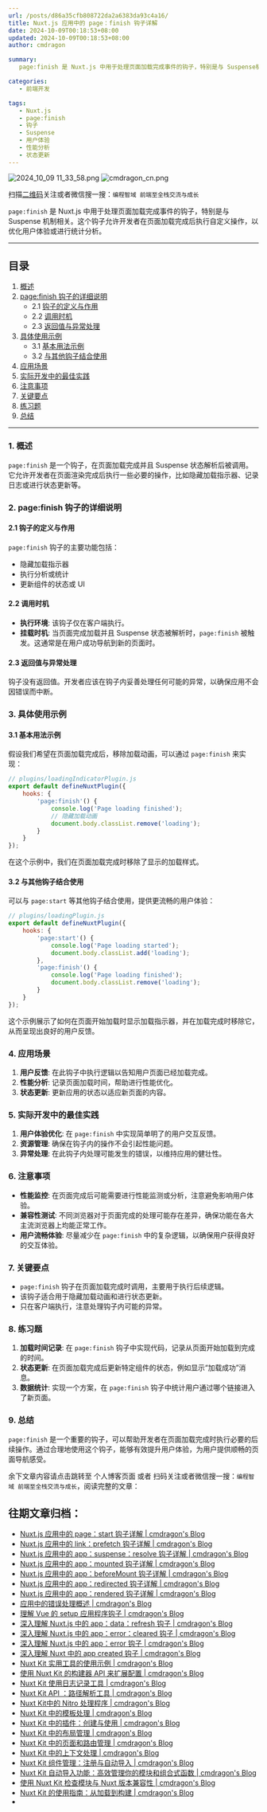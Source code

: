```yaml
---
url: /posts/d86a35cfb808722da2a6383da93c4a16/
title: Nuxt.js 应用中的 page：finish 钩子详解
date: 2024-10-09T00:18:53+08:00
updated: 2024-10-09T00:18:53+08:00
author: cmdragon

summary:
   page:finish 是 Nuxt.js 中用于处理页面加载完成事件的钩子，特别是与 Suspense机制相关。这个钩子允许开发者在页面加载完成后执行自定义操作，以优化用户体验或进行统计分析。

categories:
   - 前端开发

tags:
   - Nuxt.js
   - page:finish
   - 钩子
   - Suspense
   - 用户体验
   - 性能分析
   - 状态更新
---
```


<img src="https://static.cmdragon.cn/blog/images/2024_10_09 11_33_58.png@blog" title="2024_10_09 11_33_58.png" alt="2024_10_09 11_33_58.png"/>

<img src="https://api2.cmdragon.cn/upload/cmder/20250304_012821924.jpg" title="cmdragon_cn.png" alt="cmdragon_cn.png"/>


扫描[二维码](https://api2.cmdragon.cn/upload/cmder/20250304_012821924.jpg)关注或者微信搜一搜：`编程智域 前端至全栈交流与成长`

`page:finish` 是 Nuxt.js 中用于处理页面加载完成事件的钩子，特别是与 Suspense
机制相关。这个钩子允许开发者在页面加载完成后执行自定义操作，以优化用户体验或进行统计分析。

---

## 目录

1. [概述](#1-概述)
2. [page:finish 钩子的详细说明](#2-pagefinish-钩子的详细说明)
    - 2.1 [钩子的定义与作用](#21-钩子的定义与作用)
    - 2.2 [调用时机](#22-调用时机)
    - 2.3 [返回值与异常处理](#23-返回值与异常处理)
3. [具体使用示例](#3-具体使用示例)
    - 3.1 [基本用法示例](#31-基本用法示例)
    - 3.2 [与其他钩子结合使用](#32-与其他钩子结合使用)
4. [应用场景](#4-应用场景)
5. [实际开发中的最佳实践](#5-实际开发中的最佳实践)
6. [注意事项](#6-注意事项)
7. [关键要点](#7-关键要点)
8. [练习题](#8-练习题)
9. [总结](#9-总结)

---

### 1. 概述

`page:finish` 是一个钩子，在页面加载完成并且 Suspense 状态解析后被调用。它允许开发者在页面渲染完成后执行一些必要的操作，比如隐藏加载指示器、记录日志或进行状态更新等。

### 2. page:finish 钩子的详细说明

#### 2.1 钩子的定义与作用

`page:finish` 钩子的主要功能包括：

- 隐藏加载指示器
- 执行分析或统计
- 更新组件的状态或 UI

#### 2.2 调用时机

- **执行环境**: 该钩子仅在客户端执行。
- **挂载时机**: 当页面完成加载并且 Suspense 状态被解析时，`page:finish` 被触发。这通常是在用户成功导航到新的页面时。

#### 2.3 返回值与异常处理

钩子没有返回值。开发者应该在钩子内妥善处理任何可能的异常，以确保应用不会因错误而中断。

### 3. 具体使用示例

#### 3.1 基本用法示例

假设我们希望在页面加载完成后，移除加载动画，可以通过 `page:finish` 来实现：

```javascript
// plugins/loadingIndicatorPlugin.js
export default defineNuxtPlugin({
    hooks: {
        'page:finish'() {
            console.log('Page loading finished');
            // 隐藏加载动画
            document.body.classList.remove('loading');
        }
    }
});
```

在这个示例中，我们在页面加载完成时移除了显示的加载样式。

#### 3.2 与其他钩子结合使用

可以与 `page:start` 等其他钩子结合使用，提供更流畅的用户体验：

```javascript
// plugins/loadingPlugin.js
export default defineNuxtPlugin({
    hooks: {
        'page:start'() {
            console.log('Page loading started');
            document.body.classList.add('loading');
        },
        'page:finish'() {
            console.log('Page loading finished');
            document.body.classList.remove('loading');
        }
    }
});
```

这个示例展示了如何在页面开始加载时显示加载指示器，并在加载完成时移除它，从而呈现出良好的用户反馈。

### 4. 应用场景

1. **用户反馈**: 在此钩子中执行逻辑以告知用户页面已经加载完成。
2. **性能分析**: 记录页面加载时间，帮助进行性能优化。
3. **状态更新**: 更新应用的状态以适应新页面的内容。

### 5. 实际开发中的最佳实践

1. **用户体验优化**: 在 `page:finish` 中实现简单明了的用户交互反馈。
2. **资源管理**: 确保在钩子内的操作不会引起性能问题。
3. **异常处理**: 在此钩子内处理可能发生的错误，以维持应用的健壮性。

### 6. 注意事项

- **性能监控**: 在页面完成后可能需要进行性能监测或分析，注意避免影响用户体验。
- **兼容性测试**: 不同浏览器对于页面完成的处理可能存在差异，确保功能在各大主流浏览器上均能正常工作。
- **用户流畅体验**: 尽量减少在 `page:finish` 中的复杂逻辑，以确保用户获得良好的交互体验。

### 7. 关键要点

- `page:finish` 钩子在页面加载完成时调用，主要用于执行后续逻辑。
- 该钩子适合用于隐藏加载动画和进行状态更新。
- 只在客户端执行，注意处理钩子内可能的异常。

### 8. 练习题

1. **加载时间记录**: 在 `page:finish` 钩子中实现代码，记录从页面开始加载到完成的时间。
2. **状态更新**: 在页面加载完成后更新特定组件的状态，例如显示“加载成功”消息。
3. **数据统计**: 实现一个方案，在 `page:finish` 钩子中统计用户通过哪个链接进入了新页面。

### 9. 总结

`page:finish` 是一个重要的钩子，可以帮助开发者在页面加载完成时执行必要的后续操作。通过合理地使用这个钩子，能够有效提升用户体验，为用户提供顺畅的页面导航感受。

余下文章内容请点击跳转至 个人博客页面 或者 扫码关注或者微信搜一搜：`编程智域 前端至全栈交流与成长`，阅读完整的文章：

## 往期文章归档：

- [Nuxt.js 应用中的 page：start 钩子详解 | cmdragon's Blog](https://blog.cmdragon.cn/posts/9876204f1a7b/)
- [Nuxt.js 应用中的 link：prefetch 钩子详解 | cmdragon's Blog](https://blog.cmdragon.cn/posts/3821d8f8b93e/)
- [Nuxt.js 应用中的 app：suspense：resolve 钩子详解 | cmdragon's Blog](https://blog.cmdragon.cn/posts/aca9f9d7692b/)
- [Nuxt.js 应用中的 app：mounted 钩子详解 | cmdragon's Blog](https://blog.cmdragon.cn/posts/a07f12bddf8c/)
- [Nuxt.js 应用中的 app：beforeMount 钩子详解 | cmdragon's Blog](https://blog.cmdragon.cn/posts/bbdca1e3d9a5/)
- [Nuxt.js 应用中的 app：redirected 钩子详解 | cmdragon's Blog](https://blog.cmdragon.cn/posts/c83b294c7a07/)
- [Nuxt.js 应用中的 app：rendered 钩子详解 | cmdragon's Blog](https://blog.cmdragon.cn/posts/26479872ffdc/)
- [应用中的错误处理概述 | cmdragon's Blog](https://blog.cmdragon.cn/posts/5c9b317a962a/)
- [理解 Vue 的 setup 应用程序钩子 | cmdragon's Blog](https://blog.cmdragon.cn/posts/405db1302a23/)
- [深入理解 Nuxt.js 中的 app：data：refresh 钩子 | cmdragon's Blog](https://blog.cmdragon.cn/posts/6f0c4f34bc45/)
- [深入理解 Nuxt.js 中的 app：error：cleared 钩子 | cmdragon's Blog](https://blog.cmdragon.cn/posts/732d62232fb8/)
- [深入理解 Nuxt.js 中的 app：error 钩子 | cmdragon's Blog](https://blog.cmdragon.cn/posts/cb83a085e7a4/)
- [深入理解 Nuxt 中的 app created 钩子 | cmdragon's Blog](https://blog.cmdragon.cn/posts/188ad06ef45a/)
- [Nuxt Kit 实用工具的使用示例 | cmdragon's Blog](https://blog.cmdragon.cn/posts/a66da411afd2/)
- [使用 Nuxt Kit 的构建器 API 来扩展配置 | cmdragon's Blog](https://blog.cmdragon.cn/posts/f6e87c3cf111/)
- [Nuxt Kit 使用日志记录工具 | cmdragon's Blog](https://blog.cmdragon.cn/posts/37ad5a680e7d/)
- [Nuxt Kit API ：路径解析工具 | cmdragon's Blog](https://blog.cmdragon.cn/posts/441492dbf6ae/)
- [Nuxt Kit中的 Nitro 处理程序 | cmdragon's Blog](https://blog.cmdragon.cn/posts/2bd1fe409aca/)
- [Nuxt Kit 中的模板处理 | cmdragon's Blog](https://blog.cmdragon.cn/posts/4cf144d7b562/)
- [Nuxt Kit 中的插件：创建与使用 | cmdragon's Blog](https://blog.cmdragon.cn/posts/080baafc9cf0/)
- [Nuxt Kit 中的布局管理 | cmdragon's Blog](https://blog.cmdragon.cn/posts/1c99e3fc4fb0/)
- [Nuxt Kit 中的页面和路由管理 | cmdragon's Blog](https://blog.cmdragon.cn/posts/85c68e006ffc/)
- [Nuxt Kit 中的上下文处理 | cmdragon's Blog](https://blog.cmdragon.cn/posts/83b074b7a330/)
- [Nuxt Kit 组件管理：注册与自动导入 | cmdragon's Blog](https://blog.cmdragon.cn/posts/1097e357ea9a/)
- [Nuxt Kit 自动导入功能：高效管理你的模块和组合式函数 | cmdragon's Blog](https://blog.cmdragon.cn/posts/54548c5422db/)
- [使用 Nuxt Kit 检查模块与 Nuxt 版本兼容性 | cmdragon's Blog](https://blog.cmdragon.cn/posts/7739f2e3f502/)
- [Nuxt Kit 的使用指南：从加载到构建 | cmdragon's Blog](https://blog.cmdragon.cn/posts/89214487bbdc/)
-

